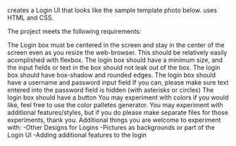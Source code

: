 creates a Login UI that looks like the sample template photo below.
uses HTML and CSS.

The project  meets the following requirements:

The Login box must be centered in the screen and stay in the center of the screen even as you resize the web-browser.
This should be relatively easily acomplished with flexbox.
The login box should have a minimum size, and the input fields or text in the box should not leak out of the box.
The login box should have box-shadow and rounded edges.
The login box should have a username and password input field
If you can, please make sure text entered into the password field is hidden (with asterisks or circles)
The login box should have a button
You may experiment with colors if you would like, feel free to use the color palletes generator.
You may experiment with additional features/styles, but if you do please make separate files for those experiments, thank you.
Additional things you are welcome to experiment with:
-Other Designs for Logins
-Pictures as backgrounds or part of the Login UI
-Adding additional features to the login
